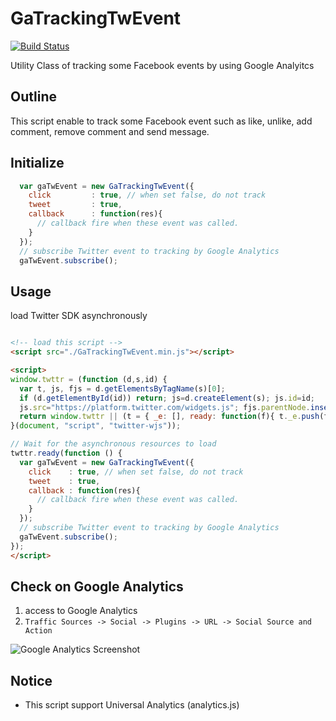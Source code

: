 # GaTrackingTwEvent

[![Build Status](https://travis-ci.org/kashiro/GaTrackingTwEvent.png?branch=master)](https://travis-ci.org/kashiro/GaTrackingTwEvent)

Utility Class of tracking some Facebook events by using Google Analyitcs

## Outline

This script enable to track some Facebook event such as like, unlike, add comment, remove comment and send message.

## Initialize

```javascript
  var gaTwEvent = new GaTrackingTwEvent({
    click         : true, // when set false, do not track
    tweet         : true,
    callback      : function(res){
      // callback fire when these event was called.
    }
  });
  // subscribe Twitter event to tracking by Google Analytics
  gaTwEvent.subscribe();
```

## Usage

load Twitter SDK asynchronously

```html

<!-- load this script -->
<script src="./GaTrackingTwEvent.min.js"></script>

<script>
window.twttr = (function (d,s,id) {
  var t, js, fjs = d.getElementsByTagName(s)[0];
  if (d.getElementById(id)) return; js=d.createElement(s); js.id=id;
  js.src="https://platform.twitter.com/widgets.js"; fjs.parentNode.insertBefore(js, fjs);
  return window.twttr || (t = { _e: [], ready: function(f){ t._e.push(f) } });
}(document, "script", "twitter-wjs"));

// Wait for the asynchronous resources to load
twttr.ready(function () {
  var gaTwEvent = new GaTrackingTwEvent({
    click    : true, // when set false, do not track
    tweet    : true,
    callback : function(res){
      // callback fire when these event was called.
    }
  });
  // subscribe Twitter event to tracking by Google Analytics
  gaTwEvent.subscribe();
});
</script>

```

## Check on Google Analytics

1. access to Google Analytics
2. `Traffic Sources -> Social -> Plugins -> URL -> Social Source and Action`

![Google Analytics Screenshot](https://raw.github.com/kashiro/GaTrackingTwEvent/master/resources/screenshot.png)

## Notice

* This script support Universal Analytics (analytics.js)
